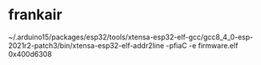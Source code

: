 # frankair

~/.arduino15/packages/esp32/tools/xtensa-esp32-elf-gcc/gcc8_4_0-esp-2021r2-patch3/bin/xtensa-esp32-elf-addr2line -pfiaC -e firmware.elf 0x400d6308
